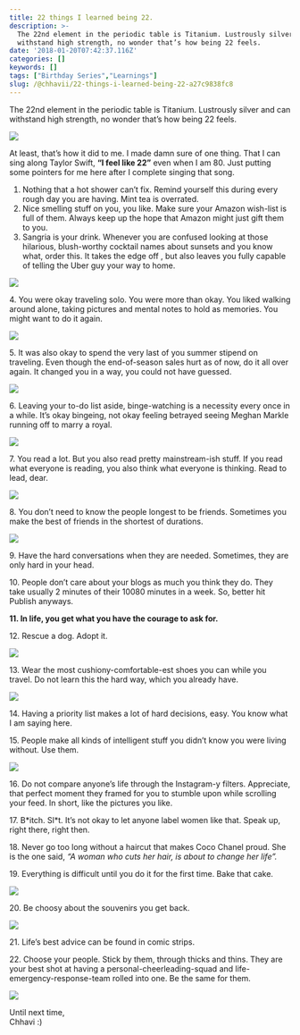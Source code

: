 ```yaml
---
title: 22 things I learned being 22.
description: >-
  The 22nd element in the periodic table is Titanium. Lustrously silver and can
  withstand high strength, no wonder that’s how being 22 feels.
date: '2018-01-20T07:42:37.116Z'
categories: []
keywords: []
tags: ["Birthday Series","Learnings"]
slug: /@chhavii/22-things-i-learned-being-22-a27c9838fc8
---
```


The 22nd element in the periodic table is Titanium. Lustrously silver and can withstand high strength, no wonder that’s how being 22 feels.

![](https://cdn-images-1.medium.com/max/800/1*Z3JOQmpxYDuF4Rp0jt23bg.jpeg)

At least, that’s how it did to me. I made damn sure of one thing. That I can sing along Taylor Swift, **“I feel like 22”** even when I am 80. Just putting some pointers for me here after I complete singing that song.

1.  Nothing that a hot shower can’t fix. Remind yourself this during every rough day you are having. Mint tea is overrated.
2.  Nice smelling stuff on you, you like. Make sure your Amazon wish-list is full of them. Always keep up the hope that Amazon might just gift them to you.
3.  Sangria is your drink. Whenever you are confused looking at those hilarious, blush-worthy cocktail names about sunsets and you know what, order this. It takes the edge off , but also leaves you fully capable of telling the Uber guy your way to home.

![](https://cdn-images-1.medium.com/max/800/1*fsxQ0z0WRRoJgiHx2MY-yA.jpeg)

4\. You were okay traveling solo. You were more than okay. You liked walking around alone, taking pictures and mental notes to hold as memories. You might want to do it again.

![](https://cdn-images-1.medium.com/max/800/1*Mozwzi8iQ4L_4S35--qhvA.png)

5\. It was also okay to spend the very last of you summer stipend on traveling. Even though the end-of-season sales hurt as of now, do it all over again. It changed you in a way, you could not have guessed.

![](https://cdn-images-1.medium.com/max/800/1*Odt-xOpDFfDnHoaBdJK0_Q.jpeg)

6\. Leaving your to-do list aside, binge-watching is a necessity every once in a while. It’s okay bingeing, not okay feeling betrayed seeing Meghan Markle running off to marry a royal.

![](https://cdn-images-1.medium.com/max/800/1*14EmjIeEkS0cjeccmwH4RA.jpeg)

7\. You read a lot. But you also read pretty mainstream-ish stuff. If you read what everyone is reading, you also think what everyone is thinking. Read to lead, dear.

![](https://cdn-images-1.medium.com/max/800/1*GUgO1iXOODh3Qp9PiPOViA.jpeg)

8\. You don’t need to know the people longest to be friends. Sometimes you make the best of friends in the shortest of durations.

![](https://cdn-images-1.medium.com/max/800/1*wGU0Wm1DkY1Zhicb2H5xGw.jpeg)

9\. Have the hard conversations when they are needed. Sometimes, they are only hard in your head.

10\. People don’t care about your blogs as much you think they do. They take usually 2 minutes of their 10080 minutes in a week. So, better hit Publish anyways.

**11\. In life, you get what you have the courage to ask for.**

12\. Rescue a dog. Adopt it.

![](https://cdn-images-1.medium.com/max/800/1*eGWjvzUMVJbUyh_uwIZR1A.jpeg)

13\. Wear the most cushiony-comfortable-est shoes you can while you travel. Do not learn this the hard way, which you already have.

![](https://cdn-images-1.medium.com/max/800/1*AKOSqES6_o-hc2RCIC5jig.jpeg)

14\. Having a priority list makes a lot of hard decisions, easy. You know what I am saying here.

15\. People make all kinds of intelligent stuff you didn’t know you were living without. Use them.

![](https://cdn-images-1.medium.com/max/800/1*S3vPzIVl7oqsaAFj5KI9hw.jpeg)

16\. Do not compare anyone’s life through the Instagram-y filters. Appreciate, that perfect moment they framed for you to stumble upon while scrolling your feed. In short, like the pictures you like.

17\. B\*itch. Sl\*t. It’s not okay to let anyone label women like that. Speak up, right there, right then.

18\. Never go too long without a haircut that makes Coco Chanel proud. She is the one said, _“A woman who cuts her hair, is about to change her life”._

19\. Everything is difficult until you do it for the first time. Bake that cake.

![](https://cdn-images-1.medium.com/max/800/1*1e6KIUXpGpi66guKZkMsaA.jpeg)

20\. Be choosy about the souvenirs you get back.

![](https://cdn-images-1.medium.com/max/800/1*3RclON3f3_2yrbV0f2ldhg.jpeg)

21\. Life’s best advice can be found in comic strips.

22\. Choose your people. Stick by them, through thicks and thins. They are your best shot at having a personal-cheerleading-squad and life-emergency-response-team rolled into one. Be the same for them.

![](https://cdn-images-1.medium.com/max/800/1*qbgcJFdkLxAm1RcwkPhk8w.jpeg)

Until next time,  
Chhavi :)